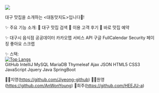 <img src="https://capsule-render.vercel.app/api?type=wave&color=auto&height=300&section=header&text=Taste%20Map&fontSize=90" />


대구 맛집을 소개하는 <대동맛지도>입니다👋!

✨ 주요 기능 소개:
📍 대구 맛집 검색
📍 이용 고객 후기 
📍 바로 맛집 예약 

✨ 
대구시 음식점 공공데이터
카카오맵 서비스 API
구글 FullCalendar
Security
페이징
좋아요
스크랩

✨ 스택:
</br>
[![Top Langs](https://github-readme-stats.vercel.app/api/top-langs/?username=anuraghazra&layout=compacthide=rust,phython,shell,GLSL)](https://github.com/tastemap)
</br>
GitHub
IntelliJ
MySQL 
MariaDB
Thymeleaf
Ajax
JSON
HTML5 CSS3 JavaScript Jquery Java SpringBoot 


👱‍♀️지영(https://github.com/Jiyeong-github) 👩‍🦰원영(https://github.com/AnWonYoung) 👩희주(https://github.com/HEEJU-a)

